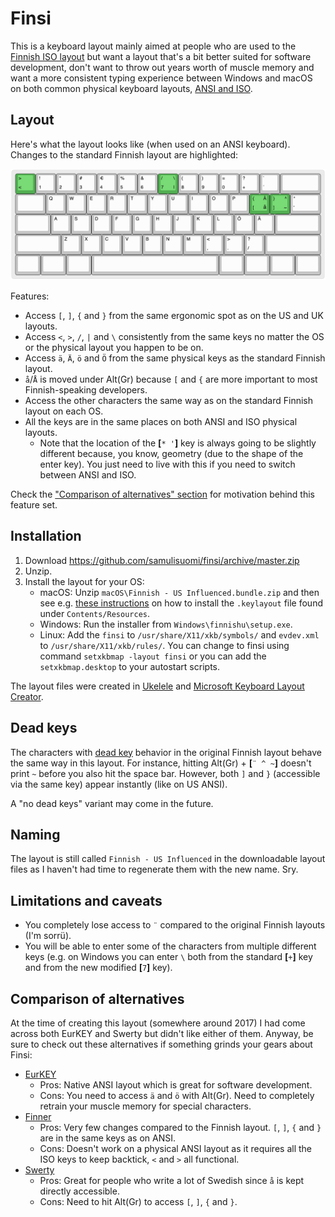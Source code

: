 # Finsi

This is a keyboard layout mainly aimed at people who are used to the [Finnish ISO layout](https://en.wikipedia.org/wiki/QWERTY#Finnish_multilingual) but want a layout that's a bit better suited for software development, don't want to throw out years worth of muscle memory and want a more consistent typing experience between Windows and macOS on both common physical keyboard layouts, [ANSI and ISO](https://en.wikipedia.org/wiki/Keyboard_layout#/media/File:Physical_keyboard_layouts_comparison_ANSI_ISO_KS_ABNT_JIS.png).

## Layout

Here's what the layout looks like (when used on an ANSI keyboard). Changes to the standard Finnish layout are highlighted:

<p align="center" title="A picture of the layout, kudos to keyboard-layout-editor.com/"><img src="finsi.png"></p>

Features:

-   Access `[`, `]`, `{` and `}` from the same ergonomic spot as on the US and UK layouts.
-   Access `<`, `>`, `/`, `|` and `\` consistently from the same keys no matter the OS or the physical layout you happen to be on.
-   Access `ä`, `Ä`, `ö` and `Ö` from the same physical keys as the standard Finnish layout.
-   `å`/`Å` is moved under Alt(Gr) because `[` and `{` are more important to most Finnish-speaking developers.
-   Access the other characters the same way as on the standard Finnish layout on each OS.
-   All the keys are in the same places on both ANSI and ISO physical layouts.
    -   Note that the location of the **[**`* '`**]** key is always going to be slightly different because, you know, geometry (due to the shape of the enter key). You just need to live with this if you need to switch between ANSI and ISO.

Check the ["Comparison of alternatives" section](https://github.com/samulisuomi/finsi#comparison-of-alternatives) for motivation behind this feature set.

## Installation

1. Download https://github.com/samulisuomi/finsi/archive/master.zip
1. Unzip.
1. Install the layout for your OS:
    - macOS: Unzip `macOS\Finnish - US Influenced.bundle.zip` and then see e.g. [these instructions](https://weibeld.net/mac/custom-keyboard-layout.html) on how to install the `.keylayout` file found under `Contents/Resources`.
    - Windows: Run the installer from `Windows\finnishu\setup.exe`.
    - Linux: Add the `finsi` to `/usr/share/X11/xkb/symbols/` and `evdev.xml` to `/usr/share/X11/xkb/rules/`. You can change to finsi using command `setxkbmap -layout finsi` or you can add the `setxkbmap.desktop` to your autostart scripts.

The layout files were created in [Ukelele](http://software.sil.org/ukelele/) and [Microsoft Keyboard Layout Creator](https://www.microsoft.com/en-us/download/details.aspx?id=102134).

## Dead keys

The characters with [dead key](https://en.wikipedia.org/wiki/Dead_key) behavior in the original Finnish layout behave the same way in this layout. For instance, hitting Alt(Gr) + **[**`¨ ^ ~`**]** doesn't print `~` before you also hit the space bar. However, both `]` and `}` (accessible via the same key) appear instantly (like on US ANSI).

A "no dead keys" variant may come in the future.

## Naming

The layout is still called `Finnish - US Influenced` in the downloadable layout files as I haven't had time to regenerate them with the new name. Sry.

## Limitations and caveats

-   You completely lose access to `¨` compared to the original Finnish layouts (I'm sorrü).
-   You will be able to enter some of the characters from multiple different keys (e.g. on Windows you can enter `\` both from the standard **[**`+`**]** key and from the new modified **[**`7`**]** key).

## Comparison of alternatives

At the time of creating this layout (somewhere around 2017) I had come across both EurKEY and Swerty but didn't like either of them. Anyway, be sure to check out these alternatives if something grinds your gears about Finsi:

-   [EurKEY](https://eurkey.steffen.bruentjen.eu/)
    -   Pros: Native ANSI layout which is great for software development.
    -   Cons: You need to access `ä` and `ö` with Alt(Gr). Need to completely retrain your muscle memory for special characters.
-   [Finner](https://github.com/ruohola/finner)
    -   Pros: Very few changes compared to the Finnish layout. `[`, `]`, `{` and `}` are in the same keys as on ANSI.
    -   Cons: Doesn't work on a physical ANSI layout as it requires all the ISO keys to keep backtick, `<` and `>` all functional.
-   [Swerty](http://johanegustafsson.net/projects/swerty/)
    -   Pros: Great for people who write a lot of Swedish since `å` is kept directly accessible.
    -   Cons: Need to hit Alt(Gr) to access `[`, `]`, `{` and `}`.

